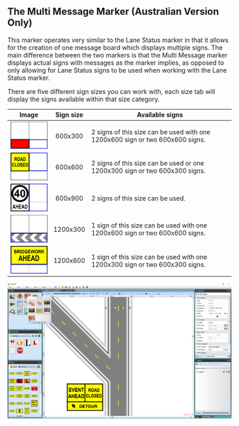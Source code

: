 ## The Multi Message Marker (Australian Version Only) 

This marker operates very similar to the Lane Status marker in that it allows for the creation of one message board which displays multiple signs. The main difference between the two markers is that the Multi Message marker displays actual signs with messages as the marker implies, as opposed to only allowing for Lane Status signs to be used when working with the Lane Status marker. 

There are five different sign sizes you can work with, each size tab will display the signs available within that size category.

 
|Image                                      |Sign size  |Available signs                                                                |
|-------------------------------------------|:---------:|-------------------------------------------------------------------------------|
|![600x300_table](./assets/600x300_table.png) |600x300    |2 signs of this size can be used with one 1200x600 sign or two 600x600 signs.  |
|![600x600_table](./assets/600x600_table.png) |600x600    |2 signs of this size can be used or one 1200x300 sign or two 600x300 signs.    |
|![600x900_table](./assets/600x900_table.png) |600x900    |2 signs of this size can be used.                                              |
|![1200x300_table](./assets/1200x300_table.png)|1200x300   |1 sign of this size can be used with one 1200x600 sign or two 600x600 signs.   |
|![1200x600_table](./assets/1200x600_table.png)|1200x600   |1 sign of this size can be used with one 1200x300 sign or two 600x300 signs.   |
 

![A_Multi_Message_Marker_Displaying_two_600x600_Signs_with_One_1200x300_Sign](./assets/A_Multi_Message_Marker_Displaying_two_600x600_Signs_with_One_1200x300_Sign.png)

